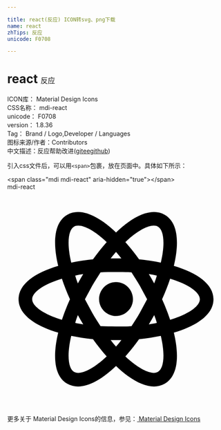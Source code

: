 ```yaml
---

title: react(反应) ICON转svg、png下载
name: react
zhTips: 反应
unicode: F0708

---
```


# react  <small style="font-size: 60%;font-weight: 100">反应</small>


<div class="detail-page">
<p>
<span>
ICON库：
<span class="badge-secondary badge">Material Design Icons</span> 
</span>
<br/>
<span>
CSS名称：
<span class="badge-secondary badge">mdi-react</span> 
</span>
<br/>
<span>
unicode：
<span class="badge-secondary badge">F0708</span> 
</span>
<br/>
<span>
version：
<span class="badge-secondary badge">1.8.36</span> 
</span>
<br/>
<span>Tag：
<span class="badge-light badge">Brand / Logo,Developer / Languages</span>
</span>
<br/>
<span>图标来源/作者：<span class="badge-light badge">Contributors</span></span> 
<br/>
<span class="zh-detail">中文描述：<span class="badge-primary badge">反应</span><span class="help-link"><span>帮助改进</span>(<a href="https://gitee.com/liuwave/icon-helper/edit/master/json/material/react.json" target="_blank" rel="noopener noreferrer">gitee</a><a href="https://github.com/liuwave/icon-helper/edit/master/json/material/react.json" target="_blank" rel="noopener noreferrer">github</a></span>)</span><br/>
</p>
</div>
<div class="alert alert-dark">
  <i class="mdi mdi-react mdi-48px"></i>
  <i class="mdi mdi-react mdi-36px"></i>
  <i class="mdi mdi-react mdi-24px"></i>
  <i class="mdi mdi-react mdi-18px"></i>
</div>
<div>
  <p>引入css文件后，可以用<code>&lt;span&gt;</code>包裹，放在页面中。具体如下所示：    
  </p>
  <div class="alert alert-primary" style="font-size: 14px">
    &lt;span class="mdi mdi-react" aria-hidden="true"&gt;&lt;/span&gt;
    <copy-btn content='<span class="mdi mdi-react" aria-hidden="true"></span>'></copy-btn>
  </div>
  <div class="alert alert-secondary">
    <i class="mdi mdi-react"
    style="font-size: 24px"
    aria-hidden="true"></i> mdi-react
    <copy-btn content="mdi-react" btn-title="复制图标名称"></copy-btn>
  </div>
</div>
<div id="svg" class="svg-wrap">
<svg xmlns="http://www.w3.org/2000/svg" viewBox="0 0 24 24"><path d="M12,10.11C13.03,10.11 13.87,10.95 13.87,12C13.87,13 13.03,13.85 12,13.85C10.97,13.85 10.13,13 10.13,12C10.13,10.95 10.97,10.11 12,10.11M7.37,20C8,20.38 9.38,19.8 10.97,18.3C10.45,17.71 9.94,17.07 9.46,16.4C8.64,16.32 7.83,16.2 7.06,16.04C6.55,18.18 6.74,19.65 7.37,20M8.08,14.26L7.79,13.75C7.68,14.04 7.57,14.33 7.5,14.61C7.77,14.67 8.07,14.72 8.38,14.77C8.28,14.6 8.18,14.43 8.08,14.26M14.62,13.5L15.43,12L14.62,10.5C14.32,9.97 14,9.5 13.71,9.03C13.17,9 12.6,9 12,9C11.4,9 10.83,9 10.29,9.03C10,9.5 9.68,9.97 9.38,10.5L8.57,12L9.38,13.5C9.68,14.03 10,14.5 10.29,14.97C10.83,15 11.4,15 12,15C12.6,15 13.17,15 13.71,14.97C14,14.5 14.32,14.03 14.62,13.5M12,6.78C11.81,7 11.61,7.23 11.41,7.5C11.61,7.5 11.8,7.5 12,7.5C12.2,7.5 12.39,7.5 12.59,7.5C12.39,7.23 12.19,7 12,6.78M12,17.22C12.19,17 12.39,16.77 12.59,16.5C12.39,16.5 12.2,16.5 12,16.5C11.8,16.5 11.61,16.5 11.41,16.5C11.61,16.77 11.81,17 12,17.22M16.62,4C16,3.62 14.62,4.2 13.03,5.7C13.55,6.29 14.06,6.93 14.54,7.6C15.36,7.68 16.17,7.8 16.94,7.96C17.45,5.82 17.26,4.35 16.62,4M15.92,9.74L16.21,10.25C16.32,9.96 16.43,9.67 16.5,9.39C16.23,9.33 15.93,9.28 15.62,9.23C15.72,9.4 15.82,9.57 15.92,9.74M17.37,2.69C18.84,3.53 19,5.74 18.38,8.32C20.92,9.07 22.75,10.31 22.75,12C22.75,13.69 20.92,14.93 18.38,15.68C19,18.26 18.84,20.47 17.37,21.31C15.91,22.15 13.92,21.19 12,19.36C10.08,21.19 8.09,22.15 6.62,21.31C5.16,20.47 5,18.26 5.62,15.68C3.08,14.93 1.25,13.69 1.25,12C1.25,10.31 3.08,9.07 5.62,8.32C5,5.74 5.16,3.53 6.62,2.69C8.09,1.85 10.08,2.81 12,4.64C13.92,2.81 15.91,1.85 17.37,2.69M17.08,12C17.42,12.75 17.72,13.5 17.97,14.26C20.07,13.63 21.25,12.73 21.25,12C21.25,11.27 20.07,10.37 17.97,9.74C17.72,10.5 17.42,11.25 17.08,12M6.92,12C6.58,11.25 6.28,10.5 6.03,9.74C3.93,10.37 2.75,11.27 2.75,12C2.75,12.73 3.93,13.63 6.03,14.26C6.28,13.5 6.58,12.75 6.92,12M15.92,14.26C15.82,14.43 15.72,14.6 15.62,14.77C15.93,14.72 16.23,14.67 16.5,14.61C16.43,14.33 16.32,14.04 16.21,13.75L15.92,14.26M13.03,18.3C14.62,19.8 16,20.38 16.62,20C17.26,19.65 17.45,18.18 16.94,16.04C16.17,16.2 15.36,16.32 14.54,16.4C14.06,17.07 13.55,17.71 13.03,18.3M8.08,9.74C8.18,9.57 8.28,9.4 8.38,9.23C8.07,9.28 7.77,9.33 7.5,9.39C7.57,9.67 7.68,9.96 7.79,10.25L8.08,9.74M10.97,5.7C9.38,4.2 8,3.62 7.37,4C6.74,4.35 6.55,5.82 7.06,7.96C7.83,7.8 8.64,7.68 9.46,7.6C9.94,6.93 10.45,6.29 10.97,5.7Z" /></svg>
</div>
<detail full-name='mdi-react'></detail>
    
<div><p>更多关于 Material Design Icons的信息，参见：<a target="_blank" href="https://iconhelper.cn/material.html"> Material Design Icons</a>
</p></div>
